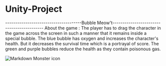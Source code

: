 # Unity-Project
--------------------------------------Bubble Meow't-------------------------------------------
About the game :
The player has to drag the character in the game across the screen in such a manner that it remains inside a special bubble. The blue bubble has oxygen and increases the character's health. But it decreases the survival time which is a portrayal of score. The green and purple bubbles reduce the health as they contain poisonous gas.

<img src="https://user-images.githubusercontent.com/60446227/124142613-fb926100-daa7-11eb-881a-1542dce9223e.jpg"
     alt="Markdown Monster icon"
     style="float: left; margin-right: 10px;" />
     
     

